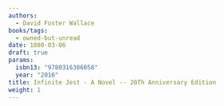```yaml
---
authors:
  - David Foster Wallace
books/tags:
  - owned-but-unread
date: 1800-03-06
draft: true
params:
  isbn13: "9780316306058"
  year: "2016"
title: Infinite Jest - A Novel -- 20Th Anniversary Edition
weight: 1
---
```


<!--more-->
